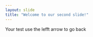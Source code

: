 ```yaml
---
layout: slide
title: "Welcome to our second slide!"
---
```

Your test
use the lefft arrow to go back

